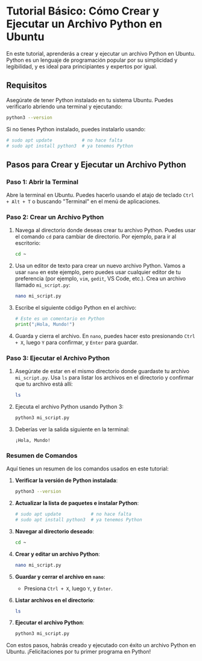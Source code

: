 # Tutorial Básico: Cómo Crear y Ejecutar un Archivo Python en Ubuntu

En este tutorial, aprenderás a crear y ejecutar un archivo Python en Ubuntu. Python es un lenguaje de programación popular por su simplicidad y legibilidad, y es ideal para principiantes y expertos por igual.

## Requisitos

Asegúrate de tener Python instalado en tu sistema Ubuntu. Puedes verificarlo abriendo una terminal y ejecutando:

```bash
python3 --version
```

Si no tienes Python instalado, puedes instalarlo usando:

```bash
# sudo apt update           # no hace falta
# sudo apt install python3  # ya tenemos Python
```

## Pasos para Crear y Ejecutar un Archivo Python

### Paso 1: Abrir la Terminal

Abre la terminal en Ubuntu. Puedes hacerlo usando el atajo de teclado `Ctrl + Alt + T` o buscando "Terminal" en el menú de aplicaciones.

### Paso 2: Crear un Archivo Python

1. Navega al directorio donde deseas crear tu archivo Python. Puedes usar el comando `cd` para cambiar de directorio. Por ejemplo, para ir al escritorio:

    ```bash
    cd ~
    ```

2. Usa un editor de texto para crear un nuevo archivo Python. Vamos a usar `nano` en este ejemplo, pero puedes usar cualquier editor de tu preferencia (por ejemplo, `vim`, `gedit`, VS Code, etc.). Crea un archivo llamado `mi_script.py`:

    ```bash
    nano mi_script.py
    ```

3. Escribe el siguiente código Python en el archivo:

    ```python
    # Este es un comentario en Python
    print("¡Hola, Mundo!")
    ```

4. Guarda y cierra el archivo. En `nano`, puedes hacer esto presionando `Ctrl + X`, luego `Y` para confirmar, y `Enter` para guardar.

### Paso 3: Ejecutar el Archivo Python

1. Asegúrate de estar en el mismo directorio donde guardaste tu archivo `mi_script.py`. Usa `ls` para listar los archivos en el directorio y confirmar que tu archivo está allí:

    ```bash
    ls
    ```

2. Ejecuta el archivo Python usando Python 3:

    ```bash
    python3 mi_script.py
    ```

3. Deberías ver la salida siguiente en la terminal:

    ```plaintext
    ¡Hola, Mundo!
    ```

### Resumen de Comandos

Aquí tienes un resumen de los comandos usados en este tutorial:

1. **Verificar la versión de Python instalada**:

    ```bash
    python3 --version
    ```

2. **Actualizar la lista de paquetes e instalar Python**:

    ```bash
    # sudo apt update           # no hace falta
    # sudo apt install python3  # ya tenemos Python
    ```

3. **Navegar al directorio deseado**:

    ```bash
    cd ~
    ```

4. **Crear y editar un archivo Python**:

    ```bash
    nano mi_script.py
    ```

5. **Guardar y cerrar el archivo en `nano`**:
    - Presiona `Ctrl + X`, luego `Y`, y `Enter`.

6. **Listar archivos en el directorio**:

    ```bash
    ls
    ```

7. **Ejecutar el archivo Python**:

    ```bash
    python3 mi_script.py
    ```

Con estos pasos, habrás creado y ejecutado con éxito un archivo Python en Ubuntu. ¡Felicitaciones por tu primer programa en Python!